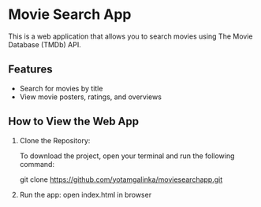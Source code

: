 # Movie Search App

This is a web application that allows you to search movies using The Movie Database (TMDb) API.

## Features
- Search for movies by title
- View movie posters, ratings, and overviews

## How to View the Web App

1. Clone the Repository:

   To download the project, open your terminal and run the following command:

   git clone https://github.com/yotamgalinka/moviesearchapp.git

2. Run the app: open index.html in browser

